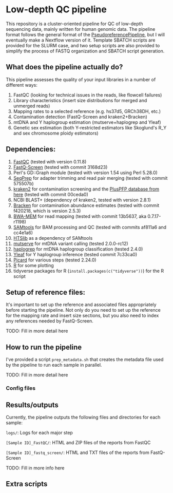 # Low-depth QC pipeline

This repository is a cluster-oriented pipeline for QC of low-depth
sequencing data, mainly written for human genomic data. The pipeline format
follows the general format of the [PseudoreferencePipeline](https://github.com/YourePrettyGood/PseudoreferencePipeline),
but I will eventually make a Nextflow version of it. Template SBATCH scripts
are provided for the SLURM case, and two setup scripts are also provided
to simplify the process of FASTQ organization and SBATCH script generation.

## What does the pipeline actually do?

This pipeline assesses the quality of your input libraries in a number of
different ways:

1. FastQC (looking for technical issues in the reads, like flowcell failures)
1. Library characteristics (insert size distributions for merged and unmerged reads)
1. Mapping rates to a selected reference (e.g. hs37d5, GRCh38DH, etc.)
1. Contamination detection (FastQ-Screen and kraken2+Bracken)
1. mtDNA and Y haplogroup estimation (mutserve+haplogrep and Yleaf)
1. Genetic sex estimation (both Y-restricted estimators like Skoglund's R_Y and sex chromosome ploidy estimators)

## Dependencies:

1. [FastQC](https://www.bioinformatics.babraham.ac.uk/projects/fastqc/) (tested with version 0.11.8)
1. [FastQ-Screen](https://github.com/StevenWingett/FastQ-Screen) (tested with commit 3168d23)
1. Perl's GD::Graph module (tested with version 1.54 using Perl 5.28.0)
1. [SeqPrep](https://github.com/jstjohn/SeqPrep) for adapter trimming and read pair merging (tested with commit 575507b)
1. [kraken2](https://github.com/DerrickWood/kraken2) for contamination screening and the [PlusPFP database from here](https://benlangmead.github.io/aws-indexes/k2) (tested with commit 00ceda0)
1. NCBI BLAST+ (dependency of kraken2, tested with version 2.8.1)
1. [Bracken](https://github.com/jenniferlu717/Bracken) for contamination abundance estimates (tested with commit f420218, which is version 2.5.3)
1. [BWA-MEM](https://github.com/lh3/bwa) for read mapping (tested with commit 13b5637, aka 0.7.17-r1198)
1. [SAMtools](https://github.com/samtools/samtools) for BAM processing and QC (tested with commits af811a6 and cc4e1a6)
1. [HTSlib](https://github.com/samtools/htslib) as a dependency of SAMtools
1. [mutserve](https://github.com/seppinho/mutserve) for mtDNA variant calling (tested 2.0.0-rc12)
1. [haplogrep](https://github.com/seppinho/haplogrep-cmd) for mtDNA haplogroup classification (tested 2.4.0)
1. [Yleaf](https://github.com/genid/Yleaf) for Y haplogroup inference (tested commit 7c33ca0)
1. [Picard](https://github.com/broadinstitute/picard) for various steps (tested 2.24.0)
1. [R](https://r-project.org) for some plotting
1. tidyverse packages for R (`install.packages(c("tidyverse"))`) for the R script

## Setup of reference files:

It's important to set up the reference and associated files appropriately
before starting the pipeline. Not only do you need to set up the reference
for the mapping rate and insert size sections, but you also need to index
any references needed by FastQ-Screen.

TODO: Fill in more detail here

## How to run the pipeline

I've provided a script `prep_metadata.sh` that creates the metadata
file used by the pipeline to run each sample in parallel.

TODO: Fill in more detail here

### Config files



## Results/outputs

Currently, the pipeline outputs the following files and directories
for each sample:

`logs/`: Logs for each major step

`[Sample ID]_FastQC/`: HTML and ZIP files of the reports from FastQC

`[Sample ID]_fastq_screen/`: HTML and TXT files of the reports from FastQ-Screen

TODO: Fill in more info here

## Extra scripts

